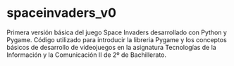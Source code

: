# spaceinvaders_v0
Primera versión básica del juego Space Invaders desarrollado con Python y Pygame. Código utilizado para introducir la libreria Pygame y los conceptos básicos de desarrollo de videojuegos en la asignatura Tecnologías de la Información y la Comunicación II de 2º de Bachillerato.
